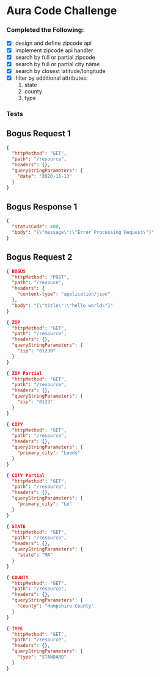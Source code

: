 # Aura Code Challenge

### Completed the Following:

- [x] design and define zipcode api
- [x] implement zipcode api handler
- [x] search by full or partial zipcode
- [x] search by full or partial city name
- [x] search by closest latitude/longitude
- [x] filter by additional attributes:
  1. state
  2. county
  3. type



### Tests

## Bogus Request 1
```json
{ 
  "httpMethod": "GET",
  "path": "/resource",
  "headers": {},
  "queryStringParameters": {
    "date": "2020-11-13"
  }
}
```
## Bogus Response 1
```json
{
  "statusCode": 400,
  "body": "{\"message\":\"Error Processing Request\"}"
}
```
## Bogus Request 2
```json
{ BOGUS
  "httpMethod": "POST",
  "path": "/resouce",
  "headers": {
    "content-type": "application/json"
  },
  "body": "{\"title\":\"hello world\"}"
}
```

```json
{ ZIP
  "httpMethod": "GET",
  "path": "/resource",
  "headers": {},
  "queryStringParameters": {
    "zip": "01230"
  }
}
```
```json
{ ZIP Partial
  "httpMethod": "GET",
  "path": "/resource",
  "headers": {},
  "queryStringParameters": {
    "zip": "0123"
  }
}
```
```json
{ CITY
  "httpMethod": "GET",
  "path": "/resource",
  "headers": {},
  "queryStringParameters": {
    "primary_city": "Leeds"
  }
}
```
```json
{ CITY Partial
  "httpMethod": "GET",
  "path": "/resource",
  "headers": {},
  "queryStringParameters": {
    "primary_city": "Le"
  }
}
```
```json
{ STATE 
  "httpMethod": "GET",
  "path": "/resource",
  "headers": {},
  "queryStringParameters": {
    "state": "MA"
  }
}
```
```json
{ COUNTY 
  "httpMethod": "GET",
  "path": "/resource",
  "headers": {},
  "queryStringParameters": {
    "county": "Hampshire County"
  }
}
```
```json
{ TYPE 
  "httpMethod": "GET",
  "path": "/resource",
  "headers": {},
  "queryStringParameters": {
    "type": "STANDARD"
  }
}
```
